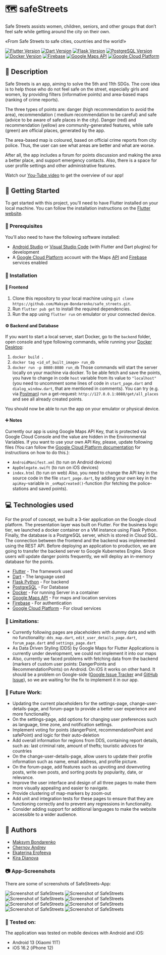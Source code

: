 # 🗺️ safeStreets

Safe Streets assists women, children, seniors, and other groups that don’t feel safe while getting
around the city on their own.

«From Safe Streets to safe cities, countries and the world!»

[![Flutter Version](https://img.shields.io/badge/flutter-3.7.7-blue)](https://flutter.dev/)
[![Dart Version](https://img.shields.io/badge/dart-2.19.4-blue)](https://dart.dev/)
[![Flask Version](https://img.shields.io/badge/Flask-v2.1.1-red)](https://flask.palletsprojects.com/en/2.1.x/)
[![PostgreSQL Version](https://img.shields.io/badge/PostgreSQL-v14.1-blue)](https://www.postgresql.org/)
[![Docker Version](https://img.shields.io/badge/Docker-v20.10.23-blue)](https://www.docker.com/)
[![Firebase](https://img.shields.io/badge/firebase-11.23.1-orange)](https://firebase.google.com/)
[![Google Maps API](https://img.shields.io/badge/google%20maps-API-red)](https://cloud.google.com/maps-platform/)
[![Google Cloud Platform](https://img.shields.io/badge/google%20cloud-platform-blue)](https://cloud.google.com/)

## 📝 Description

Safe Streets is an app, aiming to solve the 5th and 11th SDGs. The core idea is to help those who do
not feel safe on the street, especially girls and women, by providing filters (informative points)
and area-based maps (ranking of crime reports).

The three types of points are: danger (high recommendation to avoid the area), recommendation (
medium recommendation to be careful) and safe (advice to be aware of safe places in the city).
Danger (red) and recommendation (yellow) are community-generated features, while safe (green) are
official places, generated by the app.

The area-based map is coloured, based on official crime reports from city police. Thus, the user can
see what areas are better and what are worse.

After all, the app includes a forum for points discussion and making the area a better place, and
support emergency contacts. Also, there is a space for user profile settings and other
administrative features.

Watch our [You-Tube video](https://youtu.be/pJbVnoq-iaQ) to get the overview of our app!

## 🚀 Getting Started

To get started with this project, you'll need to have Flutter installed on your local machine. You
can follow the installation instructions on
the [Flutter website](https://flutter.dev/docs/get-started/install).

### 🦾 Prerequisites

You'll also need to have the following software installed:

* [Android Studio](https://developer.android.com/studio)
  or [Visual Studio Code](https://code.visualstudio.com/) (with Flutter and Dart plugins) for
  development
* A [Google Cloud Platform](https://cloud.google.com/) account with the
  Maps [API](https://developers.google.com/maps) and [Firebase](https://firebase.google.com/)
  services enabled

### 🦿 Installation

#### 👀 Frontend

1. Clone this repository to your local machine
   using `git clone https://github.com/Maksym-Bondarenko/safe_streets.git`.
2. Run `flutter pub get` to install the required dependencies.
3. Run the app using `flutter run` on emulator or your connected device.

#### ⚙ Backend and Database

If you want to start a local server, start Docker, go to the `backend` folder, open console and type
following commands, while running
your [Docker Desktop](https://www.docker.com/products/docker-desktop/):

1. `docker build .`
2. `docker tag <id_of_built_image> run_db`
3. `docker run -p 8080:8080 run_db`
   Those commands will start the server locally on your machine via docker.
   To be able fetch and save the points, you have to change in code `host` variable from its value
   to `"localhost"` (you need to uncomment some lines of code in `start_page.dart`
   and `dialog_window.dart`, that are mentioned in
   comments).
   You can try (e.g. via [Postman](https://www.postman.com/)) run a
   get-request: `http://127.0.0.1:8080/get/all_places` and see all
   already created points.

You should now be able to run the app on your emulator or physical device.

#### ➕ Notes

Currently our app is using Google Maps API Key, that is protected via Google Cloud Console and the
value are hidden in the Environmental Variables. If you want to use your own API Key, please, update
following files (You can follow
the [Google Cloud Platform documentation](https://developers.google.com/maps/gmp-get-started/api-key)
for instructions on how to do this.):

- `AndroidManifest.xml` (to run on Android devices)
- `AppDelegate.swift` (to run on iOS devices)
- `index.html` (to run on web)
  Also, you need to change the API key in the source code in the file `start_page.dart`, by adding
  your own key in the `apiKey`-variable in `_onMapCreated()`-function (for fetching the
  police-stations and saved points).

## 💻 Technologies used

For the proof of concept, we built a 3-tier application on the Google cloud platform. The
presentation layer was built on Flutter. For the business logic tier, we launched a docker container
on a VM instance using Flask Python. Finally, the database is a PostgreSQL server, which is stored
in Cloud SQL. The connection between the frontend and the backend was implemented using the REST
API.
Before deploying an application to production, we are going to transfer the backend server to Google
Kubernetes Engine. Since users will update danger points frequently, we will deploy an in-memory
database for the points.

* [Flutter](https://flutter.dev/) - The framework used
* [Dart](https://dart.dev/) - The language used
* [Flask Python](https://flask.palletsprojects.com) - For backend
* [PostgreSQL](https://www.postgresql.org/) - For Database
* [Docker](https://www.docker.com/) - For running Server in a container
* [Google Maps API](https://cloud.google.com/maps-platform/) - For maps and location services
* [Firebase](https://firebase.google.com/) - For authentication
* [Google Cloud Platform](https://cloud.google.com/) - For cloud services

### 🚫 Limitations:

* Currently following pages are placeholders with dummy data and with no
  functionality: `dds_map.dart`, `edit_user_details_page.dart`, `forum_page.dart`
  and `settings_page.dart`
* As Data Driven Styling (DDS) by Google Maps for Flutter Applications is currently under
  development, we could not implement it into our maps
* Also, currently we faced problems with fetching data from the backend (markers of custom user
  points: DangerPoints and RecommendationPoints) on Android. On iOS it works on other hand. It
  should be a problem on
  Google-side ([Google Issue Tracker](https://issuetracker.google.com/issues/228091313?pli=1)
  and [GitHub Issue](https://github.com/flutter/flutter/issues/109115)), so we are waiting for the
  fix to implement it in our app.

### 🔮 Future Work:

* Updating the current placeholders for the settings-page, change-user-details-page, and forum-page
  to provide a better user experience and more functionality.
* On the settings-page, add options for changing user preferences such as language, time zone, and
  notification settings.
* Implement voting for points (dangerPoint, recommendationPoint and safePoint) and logic for their
  auto-deletion
* Add overall information for regions from DDS, containing report details, such as: last criminal
  rate, amount of thefts; touristic advices for countries
* On the change-user-details-page, allow users to update their profile information such as name,
  email address, and profile picture.
* On the forum-page, add features such as upvoting and downvoting posts, write own posts, and
  sorting posts by popularity, date, or relevance.
* Improve the user interface and design of all three pages to make them more visually appealing and
  easier to navigate.
* Provide clustering of map-markers by zoom-out
* Add unit and integration tests for these pages to ensure that they are functioning correctly and
  to prevent any regressions in functionality.
* Consider adding support for additional languages to make the website accessible to a wider
  audience.

## 👥 Authors

* [Maksym Bondarenko](https://github.com/Maksym-Bondarenko)
* [Chernov Andrey](https://github.com/ChernovAndrey)
* [Ekaterina Erofeeva](https://github.com/ekaterina-erofeeva)
* [Kira Dianova](https://github.com/keira-d)

### 📷 App-Screenshots

There are some of screenshots of SafeStreets-App:

![Screenshot of SafeStreets](/lib/assets/screenshots/screenshot1_intro-slider.jpg "Intro-slider")
![Screenshot of SafeStreets](/lib/assets/screenshots/screenshot2_main-screen.jpg "Main screen")
![Screenshot of SafeStreets](/lib/assets/screenshots/screenshot3_dds-map.jpg "DDS map")
![Screenshot of SafeStreets](/lib/assets/screenshots/screenshot4_user-profile.jpg "User profile")
![Screenshot of SafeStreets](/lib/assets/screenshots/screenshot5_user-profile.jpg "User profile")
![Screenshot of SafeStreets](/lib/assets/screenshots/screenshot6_filter-map.jpg "Filter map")
![Screenshot of SafeStreets](/lib/assets/screenshots/screenshot7_safe-point.jpg "Safe point")
![Screenshot of SafeStreets](/lib/assets/screenshots/screenshot8_point-creation.jpg "point creation")

### 🧪 Tested on:

The application was tested on mobile devices with Android and iOS:

* Android 13 (Xiaomi 11T)
* iOS 16.2 (iPhone 12)
